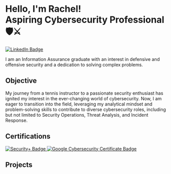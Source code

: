# Hello, I'm Rachel! <br> Aspiring Cybersecurity Professional 🛡️⚔️


<a href="https://www.linkedin.com/in/rachelchattic/" target="_blank">
    <img src="https://img.shields.io/badge/-LinkedIn-0072b1?&style=for-the-badge&logo=linkedin&logoColor=white" alt="LinkedIn Badge" />
</a>


I am an Information Assurance graduate with an interest in defensive and offensive security and a dedication to solving complex problems.

## Objective

My journey from a tennis instructor to a passionate security enthusiast has ignited my interest in the ever-changing world of cybersecurity. Now, I am eager to transition into the field, leveraging my analytical mindset and problem-solving skills to contribute to diverse cybersecurity roles, including but not limited to Security Operations, Threat Analysis, and Incident Response.


## Certifications
<div>
    <a href="https://www.credly.com/badges/c56a1793-9bea-4312-be95-f0137c9f624c/public_url" target="_blank">
        <img src="https://img.shields.io/badge/-Security%2B-FF0000?style=for-the-badge&logo=CompTIA&logoColor=white" alt="Security+ Badge" />
    </a>
   <a href="https://www.credly.com/badges/7cc7cfc0-acc7-48bc-aa2a-54c47461a15f/public_url" target="_blank">
        <img src="https://img.shields.io/badge/-Google%20Cybersecurity%20Certificate-4285F4?style=for-the-badge&logo=Google&logoColor=white" alt="Google Cybersecurity Certificate Badge" />
    </a>
</div>


## Projects
